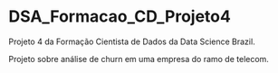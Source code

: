# DSA_Formacao_CD_Projeto4

Projeto 4 da Formação Cientista de Dados da Data Science Brazil.

Projeto sobre análise de churn em uma empresa do ramo de telecom.
